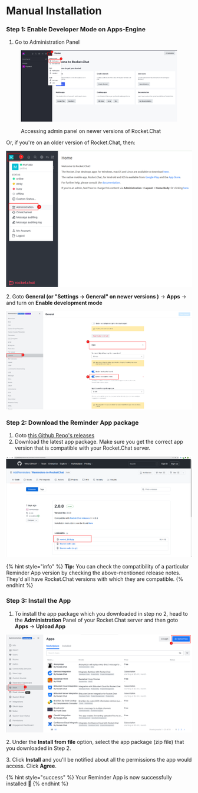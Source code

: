 # Manual Installation

### Step 1: Enable Developer Mode on Apps-Engine

1. Go to Administration Panel&#x20;

<figure><img src="../../.gitbook/assets/image (36).png" alt=""><figcaption><p>Accessing admin panel on newer versions of Rocket.Chat</p></figcaption></figure>

Or, if you're on an older version of Rocket.Chat, then:

![Access admin panel on older versions of Rocket.Chat](<../../.gitbook/assets/image (28).png>)

&#x20;  2\. Goto **General (or "Settings -> General" on newer versions )** -> **Apps** -> and turn on **Enable development mode**

![](<../../.gitbook/assets/image (6) (1).png>)

### **Step 2: Download the Reminder App package**

1. Goto [this Github Repo's releases](https://github.com/AddReminders/Reminders-in-RocketChat/releases)
2. Download the latest app package. Make sure you get the correct app version that is compatible with your Rocket.Chat server.&#x20;

![App package zip file to be used for manual installation.](<../../.gitbook/assets/image (16).png>)

{% hint style="info" %}
**Tip:** You can check the compatibility of a particular Reminder App version by checking the above-mentioned release notes. They'd all have Rocket.Chat versions with which they are compatible.
{% endhint %}

### Step 3: Install the App

1. To install the app package which you downloaded in step no 2, head to the **Administration** Panel of your Rocket.Chat server and then goto **Apps** -> **Upload App**

![](<../../.gitbook/assets/image (20).png>)

&#x20;  2\. Under the **Install from file** option, select the app package (zip file) that you downloaded in Step 2.

&#x20;  3\. Click **Install** and you'll be notified about all the permissions the app would access. Click **Agree**.

{% hint style="success" %}
Your Reminder App is now successfully installed :tada:
{% endhint %}
